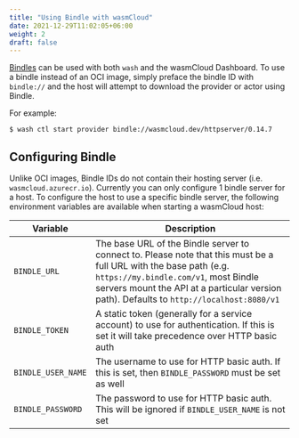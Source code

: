 ```yaml
---
title: "Using Bindle with wasmCloud"
date: 2021-12-29T11:02:05+06:00
weight: 2
draft: false
---
```


[Bindles](https://github.com/deislabs/bindle) can be used with both `wash` and the wasmCloud
Dashboard. To use a bindle instead of an OCI image, simply preface the bindle ID with `bindle://`
and the host will attempt to download the provider or actor using Bindle.

For example:

```console
$ wash ctl start provider bindle://wasmcloud.dev/httpserver/0.14.7
```

## Configuring Bindle

Unlike OCI images, Bindle IDs do not contain their hosting server (i.e. `wasmcloud.azurecr.io`).
Currently you can only configure 1 bindle server for a host. To configure the host to use a specific
bindle server, the following environment variables are available when starting a wasmCloud host:

| Variable           | Description                                                                                                                                                                                                                                            |
| ------------------ | ------------------------------------------------------------------------------------------------------------------------------------------------------------------------------------------------------------------------------------------------------ |
| `BINDLE_URL`       | The base URL of the Bindle server to connect to. Please note that this must be a full URL with the base path (e.g. `https://my.bindle.com/v1`, most Bindle servers mount the API at a particular version path). Defaults to `http://localhost:8080/v1` |
| `BINDLE_TOKEN`     | A static token (generally for a service account) to use for authentication. If this is set it will take precedence over HTTP basic auth                                                                                                                |
| `BINDLE_USER_NAME` | The username to use for HTTP basic auth. If this is set, then `BINDLE_PASSWORD` must be set as well                                                                                                                                                    |
| `BINDLE_PASSWORD`  | The password to use for HTTP basic auth. This will be ignored if `BINDLE_USER_NAME` is not set                                                                                                                                                         |
